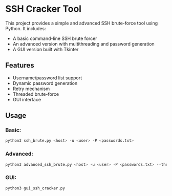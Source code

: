 # SSH Cracker Tool

This project provides a simple and advanced SSH brute-force tool using Python. It includes:
- A basic command-line SSH brute forcer
- An advanced version with multithreading and password generation
- A GUI version built with Tkinter

## Features
- Username/password list support
- Dynamic password generation
- Retry mechanism
- Threaded brute-force
- GUI interface

## Usage

### Basic:
```bash
python3 ssh_brute.py <host> -u <user> -P <passwords.txt>
```

### Advanced:
```bash
python3 advanced_ssh_brute.py <host> -u <user> -P <passwords.txt> --threads 5
```

### GUI:
```bash
python3 gui_ssh_cracker.py
```

